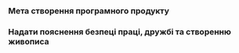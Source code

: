 ### Мета створення програмного продукту
### Надати пояснення безпеці праці, дружбі та створенню живописа
